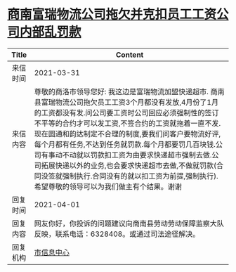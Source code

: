 # <a href="http://www.shangluo.gov.cn/zmhd/ldxxxx.jsp?urltype=leadermail.LeaderMailContentUrl&wbtreeid=1112&leadermailid=7087">商南富瑞物流公司拖欠并克扣员工工资公司内部乱罚款</a>
| Title |                                                                                                                                        Content                                                                                                                                        |
|:-----:|---------------------------------------------------------------------------------------------------------------------------------------------------------------------------------------------------------------------------------------------------------------------------------------|
| 来信时间  | 2021-03-31                                                                                                                                                                                                                                                                            |
| 来信内容  | 尊敬的商洛市领导您好: 我这边是富瑞物流加盟快递超市. 商南县富瑞物流公司拖欠员工工资3个月都没有发放,4月份了1月的工资都没有发.问公司要工资时公司回应必须强制性的签订不平等的合约才可以发工资,不签合约的工资就拖着一直不发.现在圆通和韵达制定不合理的制度,要我们问客户要物流好评,每个月都有任务,不达到任务就罚款.每个月都要罚几百块钱.公司有事动不动就以罚款扣工资为由要求快递超市强制去做.公司拓展快递以外的业务,也会要求快递超市去做,不做就罚款(合同没签就强制执行.合同没有的就以扣工资为前提,强制执行). 希望尊敬的领导可以为我们做主有个结果。谢谢 |
| 回复时间  | 2021-04-01                                                                                                                                                                                                                                                                            |
| 回复内容  | 网友你好，你投诉的问题建议向商南县劳动劳动保障监察大队反映，联系电话：6328408。或通过司法途径解决。                                                                                                                                                                                                                                 |
| 回复机构  | <a href="../../category/agencies/市信息中心.md">市信息中心</a>                                                                                                                                                                                                                                  |